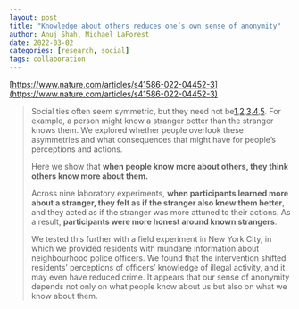 ```yaml
---
layout: post
title: "Knowledge about others reduces one’s own sense of anonymity"
author: Anuj Shah, Michael LaForest
date: 2022-03-02
categories: [research, social]
tags: collaboration
---
```


[https://www.nature.com/articles/s41586-022-04452-3](https://www.nature.com/articles/s41586-022-04452-3)

> Social ties often seem symmetric, but they need not be[1](https://www.nature.com/articles/s41586-022-04452-3?utm_source=pocket_reader#ref-CR1),[2](https://www.nature.com/articles/s41586-022-04452-3?utm_source=pocket_reader#ref-CR2),[3](https://www.nature.com/articles/s41586-022-04452-3?utm_source=pocket_reader#ref-CR3),[4](https://www.nature.com/articles/s41586-022-04452-3?utm_source=pocket_reader#ref-CR4),[5](https://www.nature.com/articles/s41586-022-04452-3#ref-CR5). For example, a person might know a stranger better than the stranger knows them. We explored whether people overlook these asymmetries and what consequences that might have for people’s perceptions and actions. 
>
> Here we show that **when people know more about others, they think others know more about them.** 
>
> Across nine laboratory experiments, **when participants learned more about a stranger, they felt as if the stranger also knew them better**, and they acted as if the stranger was more attuned to their actions. As a result, **participants were more honest around known strangers**. 
>
> We tested this further with a field experiment in New York City, in which we provided residents with mundane information about neighbourhood police officers. We found that the intervention shifted residents’ perceptions of officers’ knowledge of illegal activity, and it may even have reduced crime. It appears that our sense of anonymity depends not only on what people know about us but also on what we know about them.
